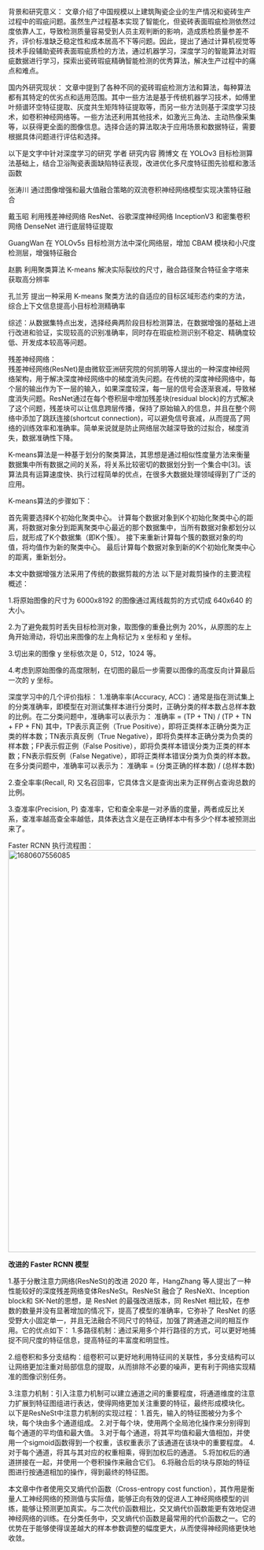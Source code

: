背景和研究意义：
文章介绍了中国规模以上建筑陶瓷企业的生产情况和瓷砖生产过程中的瑕疵问题。虽然生产过程基本实现了智能化，但瓷砖表面瑕疵检测依然过度依靠人工，导致检测质量容易受到人员主观判断的影响，造成质检质量参差不齐，评价标准缺乏稳定性和成本居高不下等问题。因此，提出了通过计算机视觉等技术手段辅助瓷砖表面瑕疵质检的方法，通过机器学习，深度学习的智能算法对瑕疵数据进行学习，探索出瓷砖瑕疵精确智能检测的优秀算法，解决生产过程中的痛点和难点。

国内外研究现状：
文章中提到了各种不同的瓷砖瑕疵检测方法和算法，每种算法都有其特定的优劣点和适用范围。其中一些方法是基于传统机器学习技术，如傅里叶频谱环空特征提取、灰度共生矩阵特征提取等，而另一些方法则基于深度学习技术，如卷积神经网络等。一些方法还利用其他技术，如激光三角法、主动热像采集等，以获得更全面的图像信息。选择合适的算法取决于应用场景和数据特征，需要根据具体问题进行评估和选择。

以下是文字中针对深度学习的研究
学者	      研究内容
腾博文	     在 YOLOv3 目标检测算法基础上，结合卫浴陶瓷表面缺陷特征表现，改进优化多尺度特征图先验框和激活函数

张涛川	     通过图像增强和最大值融合策略的双流卷积神经网络模型实现决策特征融合

戴玉昭	     利用残差神经网络 ResNet、谷歌深度神经网络 InceptionV3 和密集卷积网络 DenseNet 进行底层特征提取

GuangWan	  在 YOLOv5s 目标检测方法中深化网络层，增加 CBAM 模块和小尺度检测层，增强特征融合

赵鹏	      利用聚类算法 K-means 解决实际裂纹的尺寸，融合路径聚合特征金字塔来获取高分辨率

孔兰芳	     提出一种采用 K-means 聚类方法的自适应的目标区域形态约束的方法，综合上下文信息提高小目标检测精确率

综述：从数据集特点出发，选择经典两阶段目标检测算法，在数据增强的基础上进行改进和验证，实现较高的识别准确率，同时存在瑕疵检测识别不稳定、精确度较低、开发成本较高等问题。

残差神经网络：  
残差神经网络(ResNet)是由微软亚洲研究院的何凯明等人提出的一种深度神经网络架构，用于解决深度神经网络中的梯度消失问题。在传统的深度神经网络中，每个层的输出作为下一层的输入，如果深度较深，每一层的信号会逐渐衰减，导致梯度消失问题。ResNet通过在每个卷积层中增加残差块(residual block)的方式解决了这个问题，残差块可以让信息跨层传播，保持了原始输入的信息，并且在整个网络中添加了跳跃连接(shortcut connection)，可以避免信号衰减，从而提高了网络的训练效率和准确率。简单来说就是防止网络层次越深导致的过拟合，梯度消失，数据准确性下降。

K-means算法是一种基于划分的聚类算法，其思想是通过相似性度量方法来衡量数据集中所有数据之间的关系，将关系比较密切的数据划分到一个集合中[3]。该算法具有运算速度快、执行过程简单的优点，在很多大数据处理领域得到了广泛的应用。

K-means算法的步骤如下：

首先需要选择K个初始化聚类中心。
计算每个数据对象到K个初始化聚类中心的距离，将数据对象分到距离聚类中心最近的那个数据集中，当所有数据对象都划分以后，就形成了K个数据集（即K个簇）。
接下来重新计算每个簇的数据对象的均值，将均值作为新的聚类中心。
最后计算每个数据对象到新的K个初始化聚类中心的距离，重新划分。

本文中数据增强方法采用了传统的数据剪裁的方法
以下是对裁剪操作的主要流程概述：

1.将原始图像的尺寸为 6000x8192 的图像通过离线裁剪的方式切成 640x640 的大小。

2.为了避免裁剪时丢失目标检测对象，取图像的重叠比例为 20%，从原图的左上角开始滑动，将切出来图像的左上角标记为 x 坐标和 y 坐标。

3.切出来的图像 y 坐标依次是 0，512，1024 等。

4.考虑到原始图像的高度限制，在切图的最后一步需要以图像的高度反向计算最后一次的 y 坐标。

深度学习中的几个评价指标：
1.准确率率(Accuracy, ACC)：通常是指在测试集上的分类准确率，即模型在对测试集样本进行分类时，正确分类的样本数占总样本数的比例。在二分类问题中，准确率可以表示为：
准确率 = (TP + TN) / (TP + TN + FP + FN)
其中，TP表示真正例（True Positive），即将正类样本正确分类为正类的样本数；TN表示真反例（True Negative），即将负类样本正确分类为负类的样本数；FP表示假正例（False Positive），即将负类样本错误分类为正类的样本数；FN表示假反例（False Negative），即将正类样本错误分类为负类的样本数。
在多分类问题中，准确率可以表示为：
准确率 = (分类正确的样本数) / (总样本数)

2.查全率率(Recall, R)  又名召回率，它具体含义是查询出来为正样例占查询总数的比例。

3.查准率(Precision, P) 查准率，它和查全率是一对矛盾的度量，两者成反比关系，查准率越高查全率越低，具体表达含义是在正确样本中有多少个样本被预测出来了。

Faster RCNN 执行流程图：
<img width="817" alt="1680607556085" src="https://user-images.githubusercontent.com/105412420/229777419-60d4b120-63a4-447e-aaa0-42dfa9525798.png">


**改进的 Faster RCNN 模型**

1.基于分散注意力网络(ResNeSt)的改进
2020 年，HangZhang 等人提出了一种性能较好的深度残差网络变体ResNeSt。ResNeSt 融合了 ResNeXt、Inception block和 SK-Net的思想，是 ResNet 的最强改进版本，同 ResNet 相比较，在参数的数量并没有显著增加的情况下，提高了模型的准确率，它弥补了 ResNet 的感受野大小固定单一，并且无法融合不同尺寸的特征，加强了跨通道之间的相互作用。它的优点如下：
1.多路径机制：通过采用多个并行路径的方式，可以更好地捕捉不同尺度的特征信息，提高特征的丰富度和明显性。

2.组卷积和多分支结构：组卷积可以更好地利用特征间的关联性，多分支结构可以让网络更加注重对局部信息的提取，从而排除不必要的噪声，更有利于网络实现精准的图像识别任务。

3.注意力机制：引入注意力机制可以建立通道之间的重要程度，将通道维度的注意力扩展到特征图组进行表达，使得网络更加关注重要的特征，最终形成模块化。
以下是ResNeSt中注意力机制的实现过程：
1.首先，输入的特征图被分为多个块，每个块由多个通道组成。
2.对于每个块，使用两个全局池化操作来分别得到每个通道的平均值和最大值。
3.对于每个通道，将其平均值和最大值相加，并使用一个sigmoid函数得到一个权重，该权重表示了该通道在该块中的重要程度。
4.对于每个通道，将其与其对应的权重相乘，得到加权后的通道。
5.将加权后的通道拼接在一起，并使用一个卷积操作来融合它们。
6.将融合后的块与原始的特征图进行按通道相加的操作，得到最终的特征图。


本文章中作者使用交叉熵代价函数（Cross-entropy cost function），其作用是衡量人工神经网络的预测值与实际值，能够正向有效的促进人工神经网络模型的训练，能够让预测更加真实。与二次代价函数相比，交叉熵代价函数能更有效地促进神经网络的训练。在分类任务中，交叉熵代价函数是最常用的代价函数之一。它的优势在于能够使得误差越大的样本参数调整的幅度更大，从而使得神经网络更快地收敛。















